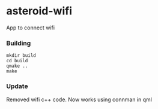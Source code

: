 # asteroid-wifi
App to connect wifi 

### Building
```
mkdir build
cd build
qmake ..
make
```

### Update
Removed wifi c++ code. Now works using connman in qml

